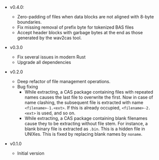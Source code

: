 * v0.4.0:
  - Zero-padding of files when data blocks are not aligned with 8-byte boundaries.
  - Fix missing removal of prefix byte for tokenized BAS files
  - Accept header blocks with garbage bytes at the end as those generated by the wav2cas tool.

* v0.3.0
  - Fix several issues in modern Rust
  - Upgrade all dependencies

* v0.2.0
  - Deep refactor of file management operations.
  - Bug fixing
     - While extracting, a CAS package containing files with repeated names causes the last file to overwrite the first. Now in case of name clashing, the subsequent file is extracted with name `<filename>-1.<ext>`. If this is already occupied, `<filename>-2.<ext>` is used, and so on.
     - While extracting, a CAS package containing blank filenames cause they to be extracting without file stem. For instance, a blank binary file is extracted as `.bin`. This is a hidden file in UNIXes. This is fixed by replacing blank names by `noname`.

* v0.1.0
  - Initial version

